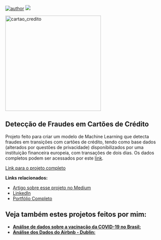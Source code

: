 [![author](https://img.shields.io/badge/author-henriquepeter-red.svg)](https://www.linkedin.com/in/henriquepeter/) [![](https://img.shields.io/badge/python-3.7+-blue.svg)](https://www.python.org/downloads/release/python-365/)

<p>
  <img src="https://images.unsplash.com/photo-1537724326059-2ea20251b9c8?ixlib=rb-1.2.1&ixid=MnwxMjA3fDB8MHxwaG90by1wYWdlfHx8fGVufDB8fHx8&auto=format&fit=crop&w=1476&q=80" alt="cartao_credito" height=300>
</p>

## Detecção de Fraudes em Cartões de Crédito

Projeto feito para criar um modelo de Machine Learning que detecta fraudes em transições com cartões de crédito, tendo como base dados (alterados por questões de privacidade) disponibilizados por uma instituição financeira europeia, com transações de dois dias. Os dados completos podem ser acessados por este [link](https://www.kaggle.com/datasets/mlg-ulb/creditcardfraud).

[Link para o projeto completo](https://github.com/Henrique-Peter/fraud_detection_credit_card/blob/main/Detec%C3%A7%C3%A3o_de_Fraudes_em_Cart%C3%B5es_de_Cr%C3%A9dito.ipynb)

**Links relacionados:**
* [Artigo sobre esse projeto no Medium](https://bit.ly/3E3L7Wf)
* [LinkedIn](https://www.linkedin.com/in/henriquepeter/)
* [Portfólio Completo](https://github.com/Henrique-Peter/portfolio/blob/main/README.md)


## Veja também estes projetos feitos por mim:

* **[Análise de dados sobre a vacinação da COVID-19 no Brasil:](https://bit.ly/3tvdDLc)**
* **[Análise dos Dados do Airbnb - Dublin:](https://bit.ly/35kYrIV)**
